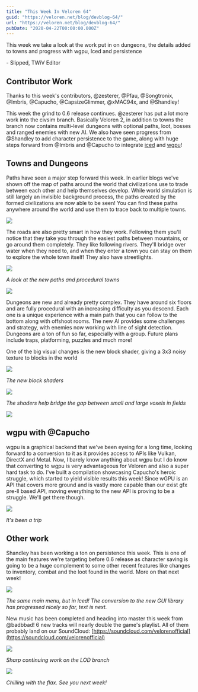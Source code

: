 ```yaml
---
title: "This Week In Veloren 64"
guid: "https://veloren.net/blog/devblog-64/"
url: "https://veloren.net/blog/devblog-64/"
pubDate: "2020-04-22T00:00:00.000Z"
---
```


This week we take a look at the work put in on dungeons, the details added to towns and progress with wgpu, Iced and persistence

\- Slipped, TWiV Editor

## Contributor Work

Thanks to this week's contributors, @zesterer, @Pfau, @Songtronix, @Imbris, @Capucho, @CapsizeGlimmer, @xMAC94x, and @Shandley!

This week the grind to 0.6 release continues. @zesterer has put a lot more work into the civsim branch. Basically Veloren 2, in addition to towns the branch now contains multi-level dungeons with optional paths, loot, bosses and ranged enemies with new AI. We also have seen progress from @Shandley to add character persistence to the game, along with huge steps forward from @Imbris and @Capucho to integrate [iced](https://github.com/hecrj/iced) and [wgpu](https://github.com/gfx-rs/wgpu-rs)!

## Towns and Dungeons

Paths have seen a major step forward this week. In earlier blogs we've shown off the map of paths around the world that civilizations use to trade between each other and help themselves develop. While world simulation is still largely an invisible background process, the paths created by the formed civilizations are now able to be seen! You can find these paths anywhere around the world and use them to trace back to multiple towns.

![](https://s3.eu-central-2.wasabisys.com/veloren-blog/cdn/523568428905398283/701606065044979882/screenshot_1587346186231.png?)

The roads are also pretty smart in how they work. Following them you'll notice that they take you through the easiest paths between mountains, or go around them completely. They like following rivers. They'll bridge over water when they need to, and when they enter a town you can stay on them to explore the whole town itself! They also have streetlights.

![](https://s3.eu-central-2.wasabisys.com/veloren-blog/cdn/634860358623821835/702258024114552912/unknown.png)

_A look at the new paths and procedural towns_

![](https://s3.eu-central-2.wasabisys.com/veloren-blog/cdn/450064928720814081/702240577076330526/unknown.png)

Dungeons are new and already pretty complex. They have around six floors and are fully procedural with an increasing difficulty as you descend. Each one is a unique experience with a main path that you can follow to the bottom along with offshoot rooms. The new AI provides some challenges and strategy, with enemies now working with line of sight detection. Dungeons are a ton of fun so far, especially with a group. Future plans include traps, platforming, puzzles and much more!

One of the big visual changes is the new block shader, giving a 3x3 noisy texture to blocks in the world

![](https://s3.eu-central-2.wasabisys.com/veloren-blog/cdn/523568428905398283/701871760538075146/unknown.png)

_The new block shaders_

![](https://s3.eu-central-2.wasabisys.com/veloren-blog/cdn/523568428905398283/701870219810832414/unknown.png)

_The shaders help bridge the gap between small and large voxels in fields_

![](https://s3.eu-central-2.wasabisys.com/veloren-blog/cdn/523568428905398283/701876031333597324/unknown.png)

## wgpu with @Capucho

wgpu is a graphical backend that we've been eyeing for a long time, looking forward to a conversion to it as it provides access to APIs like Vulkan, DirectX and Metal. Now, I barely know anything about wgpu but I do know that converting to wgpu is very advantageous for Veloren and also a super hard task to do. I've built a compilation showcasing Capucho's heroic struggle, which started to yield visible results this week! Since wGPU is an API that covers more ground and is vastly more capable than our exist gfx pre-ll based API, moving everything to the new API is proving to be a struggle. We'll get there though.

![](/images/blog/devblog-64/aYGdTmK.png)

_It's been a trip_

## Other work

Shandley has been working a ton on persistence this week. This is one of the main features we're targeting before 0.6 release as character saving is going to be a huge complement to some other recent features like changes to inventory, combat and the loot found in the world. More on that next week!

![](https://s3.eu-central-2.wasabisys.com/veloren-blog/cdn/467073814208053248/701638298736787536/unknown.png)

_The same main menu, but in Iced! The conversion to the new GUI library has progressed nicely so far, text is next._

New music has been completed and heading into master this week from @badbbad! 6 new tracks will nearly double the game's playlist. All of them probably land on our SoundCloud: [https://soundcloud.com/velorenofficial](https://soundcloud.com/velorenofficial)

![](https://s3.eu-central-2.wasabisys.com/veloren-blog/cdn/523568428905398283/702077289235742740/screenshot_1587457488787.png)

_Sharp continuing work on the LOD branch_

![](https://external-preview.redd.it/ZZk-wyDUs6Sr-e0-CDmdqK2N2u9-oThVfDOAehHQByk.png?width=1024&auto=webp&s=98bdccde577959791f3f730053c6a5e93593b207)

_Chilling with the flax. See you next week!_
